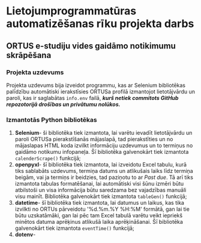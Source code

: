 # Lietojumprogrammatūras automatizēšanas rīku projekta darbs
## ORTUS e-studiju vides gaidāmo notikimumu skrāpēšana
### Projekta uzdevums
Projekta uzdevums bija izveidot programmu, kas ar Selenium bibliotēkas palīdzību automātiski ierakstīsies ORTUSa profilā izmantojot lietotājvārdu un paroli, kas ir saglabātas `info.env` failā, ***kurš netiek commitots GitHub repozotorijā drošības un privātumu nolūkos.***
### Izmantotās Python bibliotēkas
1. **Selenium**- ši bibliotēka tiek izmantota, lai varētu ievadīt lietotājvārdu un paroli ORTUSa pierakstīšanās mājaslapā, tad pierakstīties un no mājaslapas HTML koda izvilkt informāciju uzdevumus un to termiņus no gaidāmo notikumu infopaneļa. Šī bibliotēka galvenokārt tiek izmantota `calenderScrape()` funkcijā;
2. **openpyxl**- šī bibliotēka tiek izmantota, lai izveidotu Excel tabulu, kurā tiks sablabāts uzdevums, termiņa datums un atlikušais laiks līdz termiņa beigām, vai ja termiņs ir beidzies, tad paziņotu to ar *Past due*. Tā arī tiks izmantota tabulas formatēšanai, lai automātiski visi šūnu izmēri būtu atbilstoši un visa informācija būtu saredzama bez vajadzības manuāli visu mainīt. Bibliotēka galvenokārt tiek izmantota `tableGen()` funkcijā;
3. **datetime**- šī bibliotēka tiek izmantota, lai datumus un laikus, kas tika izvilkti no ORTUs pārveidotu '%d.%m.%Y %H:%M' formātā, gan lai tie būtu uzskatāmāki, gan lai pēc tam Excel tabulā varētu veikt iepriekš minētos datuma aprēķinus atlikušā laika aprēķināšanai. Šī bibliotēka galvenokārt tiek izmantota `eventTime()` funkcijā;
4. **dotenv**- 